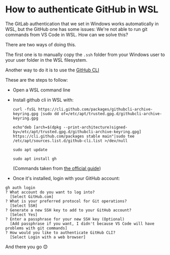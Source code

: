 # How to authenticate GitHub in WSL

The GitLab authentication that we set in Windows works automatically in WSL, but the GitHub one has some issues: We're not able to run git commands from VS Code in WSL. How can we solve this?

There are two ways of doing this.

The first one is to manually copy the `.ssh` folder from your Windows user to your user folder in the WSL filesystem.

Another way to do it is to use the [GitHub CLI](https://cli.github.com/)

These are the steps to follow:

- Open a WSL command line
- Install github cli in WSL with:

  `curl -fsSL https://cli.github.com/packages/githubcli-archive-keyring.gpg |sudo dd of=/etc/apt/trusted.gpg.d/githubcli-archive-keyring.gpg`

  `echo"deb [arch=$(dpkg --print-architecture)signed-by=/etc/apt/trusted.gpg.d/githubcli-archive-keyring.gpg] https://cli.github.com/packages stable main"|sudo tee /etc/apt/sources.list.d/github-cli.list >/dev/null`

  `sudo apt update`

  `sudo apt install gh`

  (Commands taken from [the official guide](https://github.com/cli/cli/blob/trunk/docs/install_linux.md#debian-ubuntu-linux-raspberry-pi-os-apt))

- Once it's installed, login with your GitHub account:

```
gh auth login
? What account do you want to log into?
  [Select GitHub.com]
? What is your preferred protocol for Git operations?
  [Select SSH]
? Generate a new SSH key to add to your GitHub account?
  [Select Yes]
? Enter a passphrase for your new SSH key (Optional)
  [Add passphrase if you want, I didn't because VS Code will have problems with git commands]
? How would you like to authenticate GitHub CLI?
  [Select Login with a web browser]
```

And there you go 😊
